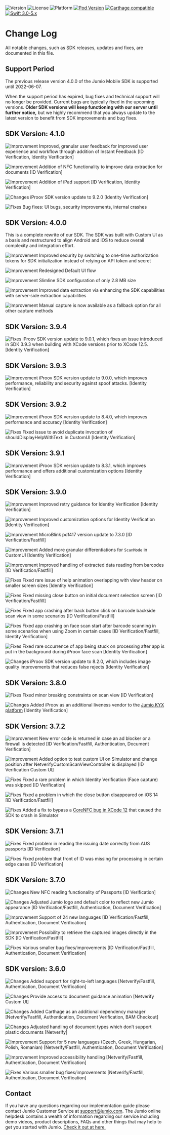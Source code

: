 ![Version](https://img.shields.io/github/v/release/Jumio/Mobile-SDK-IOS?style=flat)
![License](https://img.shields.io/cocoapods/l/JumioMobileSDK.svg?style=flat)
![Platform](https://img.shields.io/cocoapods/p/JumioMobileSDK.svg?style=flat)
[![Pod Version](https://img.shields.io/cocoapods/v/JumioMobileSDK.svg?style=flat)](https://cocoapods.org/pods/JumioMobileSDK)
[![Carthage compatible](https://img.shields.io/badge/Carthage-compatible-4BC51D.svg?style=flat)](https://github.com/Carthage/Carthage)
[![Swift 3.0-5.x](http://img.shields.io/badge/Swift-3.x,%204.x%20&%205.x-orange.svg?style=flat)](https://swift.org/)

# Change Log
All notable changes, such as SDK releases, updates and fixes, are documented in this file.

## Support Period
The previous release version 4.0.0 of the Jumio Mobile SDK is supported until 2022-06-07.

When the support period has expired, bug fixes and technical support will no longer be provided. Current bugs are typically fixed in the upcoming versions. __Older SDK versions will keep functioning with our server until further notice,__ but we highly recommend that you always update to the latest version to benefit from SDK improvements and bug fixes.

## SDK Version: __4.1.0__
![Improvement](https://img.shields.io/badge/Improvement-green) Improved, granular user feedback for improved user experience and workflow through addition of Instant Feedback [ID Verification, Identity Verification]

![Improvement](https://img.shields.io/badge/Improvement-green) Addition of NFC functionality to improve data extraction for documents [ID Verification]

![Improvement](https://img.shields.io/badge/Improvement-green) Addition of iPad support [ID Verification, Identity Verification]

![Changes](https://img.shields.io/badge/Change-blue) iProov SDK version update to 9.2.0 [Identity Verification]

![Fixes](https://img.shields.io/badge/Fix-success) Bug fixes: UI bugs, security improvements, internal crashes

## SDK Version: __4.0.0__
This is a complete rewrite of our SDK. The SDK was built with Custom UI as a basis and restructured to align Android and iOS to reduce overall complexity and integration effort.

![Improvement](https://img.shields.io/badge/Improvement-green) Improved security by switching to one-time authorization tokens for SDK initialization instead of relying on API token and secret

![Improvement](https://img.shields.io/badge/Improvement-green) Redesigned Default UI flow

![Improvement](https://img.shields.io/badge/Improvement-green) Slimline SDK configuration of only 2.8 MB size

![Improvement](https://img.shields.io/badge/Improvement-green) Improved data extraction via enhancing the SDK capabilities with server-side extraction capabilities

![Improvement](https://img.shields.io/badge/Improvement-green) Manual capture is now available as a fallback option for all other capture methods

## SDK Version: __3.9.4__
![Fixes](https://img.shields.io/badge/Fix-success) iProov SDK version update to 9.0.1, which fixes an issue introduced in SDK 3.9.3 when building with XCode versions prior to XCode 12.5. [Identity Verification]

## SDK Version: __3.9.3__
![Improvement](https://img.shields.io/badge/Improvement-green) iProov SDK version update to 9.0.0, which improves performance, reliability and security against spoof attacks. [Identity Verification]

## SDK Version: __3.9.2__
![Improvement](https://img.shields.io/badge/Improvement-green) iProov SDK version update to 8.4.0, which improves performance and accuracy [Identity Verification]

![Fixes](https://img.shields.io/badge/Fix-success) Fixed issue to avoid duplicate invocation of shouldDisplayHelpWithText: in CustomUI [Identity Verification]

## SDK Version: __3.9.1__
![Improvement](https://img.shields.io/badge/Improvement-green) iProov SDK version update to 8.3.1, which improves performance and offers additional customization options [Identity Verification]

## SDK Version: __3.9.0__
![Improvement](https://img.shields.io/badge/Improvement-green) Improved retry guidance for Identity Verification [Identity Verification]

![Improvement](https://img.shields.io/badge/Improvement-green) Improved customization options for Identity Verification [Identity Verification]

![Improvement](https://img.shields.io/badge/Improvement-green) MicroBlink pdf417 version update to 7.3.0 [ID Verification/Fastfill]

![Improvement](https://img.shields.io/badge/Improvement-green) Added more granular differentiations for `ScanMode` in CustomUI [Identity Verification]

![Improvement](https://img.shields.io/badge/Improvement-green) Improved handling of extracted data reading from barcodes [ID Verification/Fastfill]

![Fixes](https://img.shields.io/badge/Fix-success) Fixed rare issue of help animation overlapping with view header on smaller screen sizes [Identity Verification]

![Fixes](https://img.shields.io/badge/Fix-success) Fixed missing close button on initial document selection screen [ID Verification/Fastfill]

![Fixes](https://img.shields.io/badge/Fix-success) Fixed app crashing after back button click on barcode backside scan view in some scenarios [ID Verification/Fastfill]

![Fixes](https://img.shields.io/badge/Fix-success) Fixed app crashing on face scan start after barcode scanning in some scenarios when using Zoom in certain cases [ID Verification/Fastfill, Identity Verification]

![Fixes](https://img.shields.io/badge/Fix-success) Fixed rare occurrence of app being stuck on processing after app is put in the background during iProov face scan [Identity Verification]

![Changes](https://img.shields.io/badge/Change-blue) iProov SDK version update to 8.2.0, which includes image quality improvements that reduces false rejects [Identity Verification]

## SDK Version: __3.8.0__
![Fixes](https://img.shields.io/badge/Fix-success) Fixed minor breaking constraints on scan view [ID Verification]

![Changes](https://img.shields.io/badge/Change-blue) Added iProov as an additional liveness vendor to the [Jumio KYX platform](https://www.jumio.com/kyx/) [Identity Verification]

## SDK Version: __3.7.2__
![Improvement](https://img.shields.io/badge/Improvement-green) New error code is returned in case an ad blocker or a firewall is detected [ID Verification/Fastfill, Authentication, Document Verification]

![Improvement](https://img.shields.io/badge/Improvement-green) Added option to test custom UI on Simulator and change position after NetverifyCustomScanViewController is displayed [ID Verification Custom UI]

![Fixes](https://img.shields.io/badge/Fix-success) Fixed a rare problem in which Identity Verification (Face capture) was skipped [ID Verification]

![Fixes](https://img.shields.io/badge/Fix-success) Fixed a problem in which the close button disappeared on iOS 14 [ID Verification/Fastfill]

![Fixes](https://img.shields.io/badge/Fix-success) Added a fix to bypass a [CoreNFC bug in XCode 12](https://developer.apple.com/documentation/xcode-release-notes/xcode-12_2-release-notes) that caused the SDK to crash in Simulator


## SDK Version: __3.7.1__
![Fixes](https://img.shields.io/badge/Fix-success) Fixed problem in reading the issuing date correctly from AUS passports [ID Verification]

![Fixes](https://img.shields.io/badge/Fix-success) Fixed problem that front of ID was missing for processing in certain edge cases [ID Verification]

## SDK Version: __3.7.0__
![Changes](https://img.shields.io/badge/Change-blue) New NFC reading functionality of Passports [ID Verification]

![Changes](https://img.shields.io/badge/Change-blue) Adjusted Jumio logo and default color to reflect new Jumio appearance [ID Verification/Fastfill, Authentication, Document Verification]

![Improvement](https://img.shields.io/badge/Improvement-green) Support of 24 new languages [ID Verification/Fastfill, Authentication, Document Verification]

![Improvement](https://img.shields.io/badge/Improvement-green) Possibility to retrieve the captured images directly in the SDK [ID Verification/Fastfill]

![Fixes](https://img.shields.io/badge/Fix-success) Various smaller bug fixes/improvements [ID Verification/Fastfill, Authentication, Document Verification]

## SDK version: __3.6.0__
![Changes](https://img.shields.io/badge/Change-blue) Added support for right-to-left languages [Netverify/Fastfill, Authentication, Document Verification]

![Changes](https://img.shields.io/badge/Change-blue) Provide access to document guidance animation [Netverify Custom UI]

![Changes](https://img.shields.io/badge/Change-blue) Added Carthage as an additional dependency manager [Netverify/Fastfill, Authentication, Document Verification, BAM Checkout]

![Changes](https://img.shields.io/badge/Change-blue) Adjusted handling of document types which don’t support plastic documents [Netverify]

![Improvement](https://img.shields.io/badge/Improvement-green) Support for 5 new languages (Czech, Greek, Hungarian, Polish, Romanian) [Netverify/Fastfill, Authentication, Document Verification]

![Improvement](https://img.shields.io/badge/Improvement-green) Improved accessibility handling [Netverify/Fastfill, Authentication, Document Verification]

![Fixes](https://img.shields.io/badge/Fix-success) Various smaller bug fixes/improvements [Netverify/Fastfill, Authentication, Document Verification]

## Contact
If you have any questions regarding our implementation guide please contact Jumio Customer Service at support@jumio.com. The Jumio online helpdesk contains a wealth of information regarding our service including demo videos, product descriptions, FAQs and other things that may help to get you started with Jumio. [Check it out at here.](https://support.jumio.com.)
